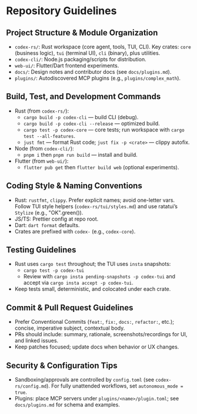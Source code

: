 # Repository Guidelines

## Project Structure & Module Organization
- `codex-rs/`: Rust workspace (core agent, tools, TUI, CLI). Key crates: `core` (business logic), `tui` (terminal UI), `cli` (binary), plus utilities.
- `codex-cli/`: Node.js packaging/scripts for distribution.
- `web-ui/`: Flutter/Dart frontend experiments.
- `docs/`: Design notes and contributor docs (see `docs/plugins.md`).
- `plugins/`: Autodiscovered MCP plugins (e.g., `plugins/complex_math`).

## Build, Test, and Development Commands
- Rust (from `codex-rs/`):
  - `cargo build -p codex-cli` — build CLI (debug).
  - `cargo build -p codex-cli --release` — optimized build.
  - `cargo test -p codex-core` — core tests; run workspace with `cargo test --all-features`.
  - `just fmt` — format Rust code; `just fix -p <crate>` — clippy autofix.
- Node (from `codex-cli/`):
  - `pnpm i` then `pnpm run build` — install and build.
- Flutter (from `web-ui/`):
  - `flutter pub get` then `flutter build web` (optional experiments).

## Coding Style & Naming Conventions
- Rust: `rustfmt`, `clippy`. Prefer explicit names; avoid one-letter vars. Follow TUI style helpers (`codex-rs/tui/styles.md`) and use ratatui’s `Stylize` (e.g., "OK".green()).
- JS/TS: Prettier config at repo root.
- Dart: `dart format` defaults.
- Crates are prefixed with `codex-` (e.g., `codex-core`).

## Testing Guidelines
- Rust uses `cargo test` throughout; the TUI uses `insta` snapshots:
  - `cargo test -p codex-tui`
  - Review with `cargo insta pending-snapshots -p codex-tui` and accept via `cargo insta accept -p codex-tui`.
- Keep tests small, deterministic, and colocated under each crate.

## Commit & Pull Request Guidelines
- Prefer Conventional Commits (`feat:`, `fix:`, `docs:`, `refactor:`, etc.); concise, imperative subject, contextual body.
- PRs should include: summary, rationale, screenshots/recordings for UI, and linked issues.
- Keep patches focused; update docs when behavior or UX changes.

## Security & Configuration Tips
- Sandboxing/approvals are controlled by `config.toml` (see `codex-rs/config.md`). For fully unattended workflows, set `autonomous_mode = true`.
- Plugins: place MCP servers under `plugins/<name>/plugin.toml`; see `docs/plugins.md` for schema and examples.
